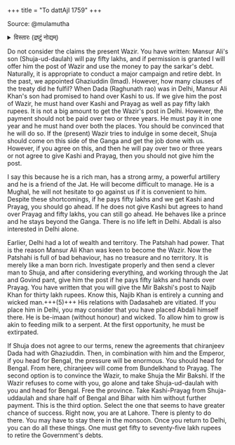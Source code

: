 +++
title = "To dattAjI 1759"
+++

Source: @mulamutha

<details><summary>विस्तारः (द्रष्टुं नोद्यम्)</summary>

At this very time, when Holkar advised Dattaji to take help from Najib Khan, one finds the Peshwa writing to Dattaji to deal with Najib Khan sternly, urging him to 'crush him' and that helping him is akin to feeding milk to a serpent'. Nanasaheb's long letter of 21 March 1759 to Dattaji, shows the way the Peshwa was thinking and his overall Maratha policy in the north.

</details>



Do not consider the claims the present Wazir. You have written: Mansur Ali's son (Shuja-ud-daulah) will pay fifty lakhs, and if permission is granted I will offer him the post of Wazir and use the money to pay the sarkar's debt. Naturally, it is appropriate to conduct a major campaign and retire debt. In the past, we appointed Ghaziuddin (Imad). However, how many clauses of the treaty did he fulfil? When Dada (Raghunath rao) was in Delhi, Mansur Ali Khan's son had promised to hand over Kashi to us. If we give him the post of Wazir, he must hand over Kashi and Prayag as well as pay fifty lakh rupees. It is not a big amount to get the Wazir's post in Delhi. However, the payment should not be paid over two or three years. He must pay it in one year and he must hand over both the places. You should be convinced that he will do so. If the (present) Wazir tries to indulge in some deceit, Shuja should come on this side of the Ganga and get the job done with us. However, if you agree on this, and then he will pay over two or three years or not agree to give Kashi and Prayag, then you should not give him the post. 

I say this because he is a rich man, has a strong army, a powerful artillery and he is a friend of the Jat. He will become difficult to manage. He is a Mughal, he will not hesitate to go against us if it is convenient to him. Despite these shortcomings, if he pays fifty lakhs and we get Kashi and Prayag, you should go ahead. If he does not give Kashi but agrees to hand over Prayag and fifty lakhs, you can still go ahead. He behaves like a prince and he stays beyond the Ganga. There is no life left in Delhi. Abdali is also interested in Delhi alone. 

Earlier, Delhi had a lot of wealth and territory. The Patshah had power. That is the reason Mansur Ali Khan was keen to become the Wazir. Now the Patshahi is full of bad behaviour, has no treasure and no territory. It is merely like a man born rich. Investigate properly and then send a clever man to Shuja, and after considering everything, and working through the Jat and Govind pant, give him the post if he pays fifty lakhs and hands over Prayag. You have written that you will give the Mir Bakshi's post to Najib Khan for thirty lakh rupees. Know this, Najib Khan is entirely a cunning and wicked man.+++(5)+++ His relations with Dadasaheb are vitiated. If you place him in Delhi, you may consider that you have placed Abdali himself there. He is be-imaan (without honour) and wicked. To allow him to grow is akin to feeding milk to a serpent. At the first opportunity, he must be extirpated.

If Shuja does not agree to our terms, renew the agreements that chiranjeev Dada had with Ghaziuddin. Then, in combination with him and the Emperor, if you head for Bengal, the pressure will be enormous. You should head for Bengal. From here, chiranjeev will come from Bundelkhand to Prayag. The second option is to convince the Wazir, to make Shuja the Mir Bakshi. If the Wazir refuses to come with you, go alone and take Shuja-ud-daulah with you and head for Bengal. Free the province. Take Kashi-Prayag from Shuja-uddaulah and share half of Bengal and Bihar with him without further payment. This is the third option. Select the one that seems to have greater chance of success. Right now, you are at Lahore. There is plenty to do there. You may have to stay there in the monsoon. Once you return to Delhi, you can do all these things. One must get fifty to seventy-five lakh rupees to retire the Government's debts.